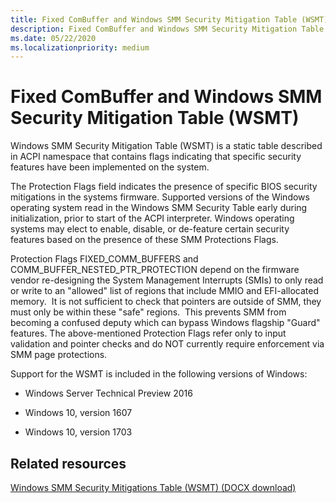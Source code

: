 ```yaml
---
title: Fixed ComBuffer and Windows SMM Security Mitigation Table (WSMT)
description: Fixed ComBuffer and Windows SMM Security Mitigation Table (WSMT)
ms.date: 05/22/2020
ms.localizationpriority: medium
---
```


# Fixed ComBuffer and Windows SMM Security Mitigation Table (WSMT)

Windows SMM Security Mitigation Table (WSMT) is a static table described in ACPI namespace that contains flags indicating that specific security features have been implemented on the system.

The Protection Flags field indicates the presence of specific BIOS security mitigations in the systems firmware. Supported versions of the Windows operating system read in the Windows SMM Security Table early during initialization, prior to start of the ACPI interpreter. Windows operating systems may elect to enable, disable, or de-feature certain security features based on the presence of these SMM Protections Flags.

Protection Flags FIXED\_COMM\_BUFFERS and COMM\_BUFFER\_NESTED\_PTR\_PROTECTION depend on the firmware vendor re-designing the System Management Interrupts (SMIs) to only read or write to an "allowed" list of regions that include MMIO and EFI-allocated memory.  It is not sufficient to check that pointers are outside of SMM, they must only be within these "safe" regions.  This prevents SMM from becoming a confused deputy which can bypass Windows flagship "Guard" features. The above-mentioned Protection Flags refer only to input validation and pointer checks and do NOT currently require enforcement via SMM page protections.

Support for the WSMT is included in the following versions of Windows:

- Windows Server Technical Preview 2016

- Windows 10, version 1607

- Windows 10, version 1703

## Related resources

[Windows SMM Security Mitigations Table (WSMT) (DOCX download)](https://go.microsoft.com/fwlink/p/?LinkId=786943)
